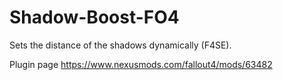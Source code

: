 # Shadow-Boost-FO4

Sets the distance of the shadows dynamically (F4SE).

Plugin page https://www.nexusmods.com/fallout4/mods/63482
